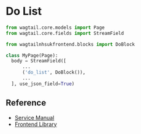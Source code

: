 # Do List

```py
from wagtail.core.models import Page
from wagtail.core.fields import StreamField

from wagtailnhsukfrontend.blocks import DoBlock

class MyPage(Page):
  body = StreamField([
      ...
      ('do_list', DoBlock()),
      ...
  ], use_json_field=True)
```

## Reference

* [Service Manual](https://service-manual.nhs.uk/design-system/components/do-and-dont-lists)
* [Frontend Library](https://github.com/nhsuk/nhsuk-frontend/tree/master/packages/components/do-dont-list)

